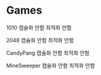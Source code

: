 # Games

1010
캡슐화 안함 최적화 안함

2048
캡슐화 안함 최적화 안함

CandyPang
캡슐화 안함 최적화 안함

MineSweeper
캡슐화 안함 최적화 안함
